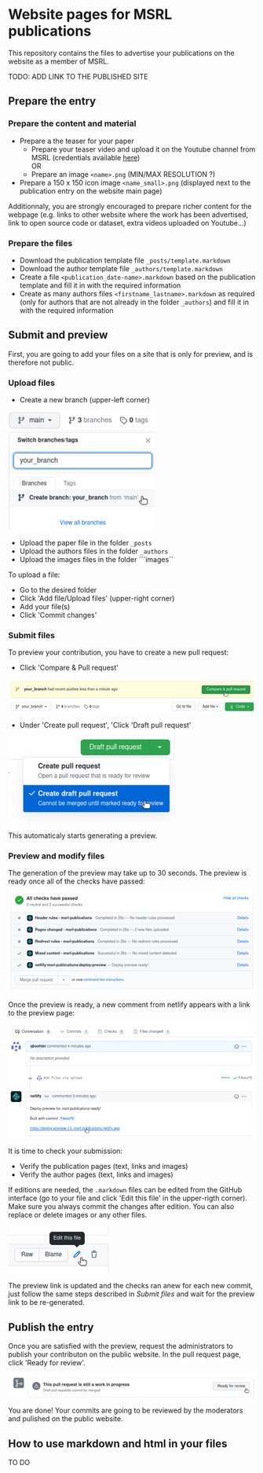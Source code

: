 # Website pages for MSRL publications 

This repository contains the files to advertise your publications on the website as a member of MSRL.

TODO: ADD LINK TO THE PUBLISHED SITE

## Prepare the entry

### Prepare the content and material

- Prepare a the teaser for your paper
   - Prepare your teaser video and upload it on the Youtube channel from MSRL (credentials available [here](https://wiki.msrl.ethz.ch/index.php/MSRL_Members:Youtube)) <br>
   OR
   - Prepare an image ```<name>.png```  (MIN/MAX RESOLUTION ?) 
- Prepare a 150 x 150 icon image ```<name_small>.png``` (displayed next to the publication entry on the website main page)

Additionnaly, you are strongly encouraged to prepare richer content for the webpage (e.g. links to other website where the work has been advertised, link to open source code or dataset, extra videos uploaded on Youtube...)

### Prepare the files

- Download the publication template file ```_posts/template.markdown```
- Download the author template file ```_authors/template.markdown```
- Create a file ```<publication_date-name>.markdown``` based on the publication template and fill it in with the required information
- Create as many authors files ```<firstname_lastname>.markdown``` as required (only for authors that are not already in the folder ```_authors```) and fill it in with the required information

## Submit and preview

First, you are going to add your files on a site that is only for preview, and is therefore not public.

### Upload files

- Create a new branch (upper-left corner)

![New branch](documentation/new_branch.png)

- Upload the paper file in the folder ```_posts``` 
- Upload the authors files in the folder ```_authors```
- Upload the images files in the folder ```images``

To upload a file:
- Go to the desired folder
- Click 'Add file/Upload files' (upper-right corner)
- Add your file(s)
- Click 'Commit changes'

### Submit files

To preview your contribution, you have to create a new pull request:

- Click 'Compare & Pull request'

![New PR](documentation/create_pr.png)

- Under 'Create pull request', 'Click 'Draft pull request'

![Draft PR](documentation/draft_pr.png)

This automaticaly starts generating a preview.

### Preview and modify files

The generation of the preview may take up to 30 seconds. The preview is ready once all of the checks have passed:

![Checks](documentation/checks.png)

Once the preview is ready, a new comment from netlify appears with a link to the preview page: 

![Link for preview](documentation/preview.png)

It is time to check your submission:
- Verify the publication pages (text, links and images)
- Verify the author pages (text, links and images)

If editions are needed, the ```.markdown``` files can be edited from the GitHub interface (go to your file and click 'Edit this file' in the upper-rigth corner). Make sure you always commit the changes after edition. You can also replace or delete images or any other files.

![Edit MD](documentation/edit_md.png)

The preview link is updated and the checks ran anew for each new commit, just follow the same steps described in *Submit files* and wait for the preview link to be re-generated.

## Publish the entry

Once you are satisfied with the preview, request the administrators to publish your contributon on the public website. In the pull request page, click 'Ready for review'. 

![Submit for review](documentation/review_pr.png)

You are done! Your commits are going to be reviewed by the moderators and pulished on the public website.

## How to use markdown and html in your files

TO DO
